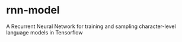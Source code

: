 # rnn-model
A Recurrent Neural Network for training and sampling character-level language models in Tensorflow
